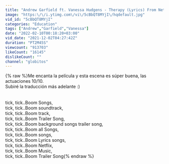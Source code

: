```yaml
---
title: "Andrew Garfield ft. Vanessa Hudgens - Therapy (Lyrics) From Netflix's film tick, tick...BOOM!"
image: "https:\/\/i.ytimg.com\/vi\/5cBbQT8MYjI\/hqdefault.jpg"
vid_id: "5cBbQT8MYjI"
categories: "Education"
tags: ["Andrew","Garfield","Vanessa"]
date: "2022-02-10T00:18:20+03:00"
vid_date: "2021-12-02T04:27:42Z"
duration: "PT2M45S"
viewcount: "913703"
likeCount: "16145"
dislikeCount: ""
channel: "globitos"
---
```

{% raw %}Me encanta la película y esta escena es súper buena, las actuaciones 10/10. <br />Subiré la traducción más adelante :)<br /><br /><br />tick, tick..Boom Songs, <br />tick, tick..Boom soundtrack, <br />tick, tick..Boom track, <br />tick, tick..Boom Trailer Song,<br />tick, tick..Boom background songs trailer song, <br />tick, tick..Boom all Songs, <br />tick, tick..Boom songs, <br />tick, tick..Boom Lyrics songs, <br />tick, tick..Boom Netflix, <br />tick, tick..Boom Music,<br />tick, tick..Boom Trailer Song{% endraw %}
